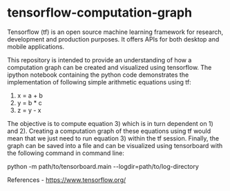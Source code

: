 # tensorflow-computation-graph
Tensorflow (tf) is an open source machine learning framework for research, development and production purposes. 
It offers APIs for both desktop and mobile applications.

This repository is intended to provide an understanding of how a computation graph can be created and visualized using tensorflow. 
The ipython notebook containing the python code demonstrates the implementation of following simple arithmetic equations using tf:

1) x = a + b         
2) y = b * c
3) z = y - x

The objective is to compute equation 3) which is in turn dependent on 1) and 2).
Creating a computation graph of these equations using tf would mean that we just need to run equation 3) within the tf session.
Finally, the graph can be saved into a file and can be visualized using tensorboard with the following command in command line:

python -m path/to/tensorboard.main --logdir=path/to/log-directory

References - https://www.tensorflow.org/
